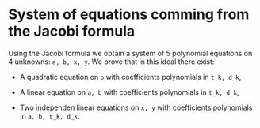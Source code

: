 # System of equations comming from the Jacobi formula

Using the Jacobi formula we obtain a system of 5 polynomial equations on 4 unknowns: `a, b, x, y`. We prove that in this ideal there exist:

* A quadratic equation on `b` with coefficients polynomials in `t_k, d_k`,

* A linear equation on `a, b` with coefficients polynomials in `t_k, d_k`,

* Two independen linear equations on `x, y` with coefficients polynomials in `a, b, t_k, d_k`.
